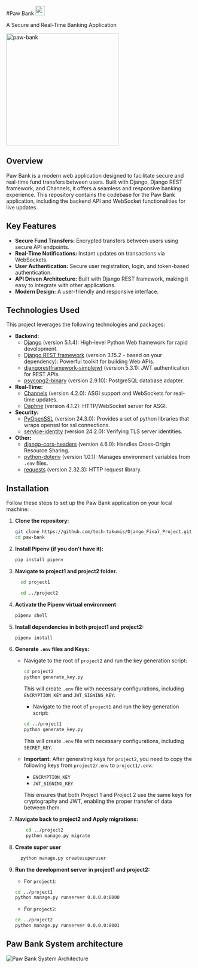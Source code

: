 #Paw Bank <img src="https://private-user-images.githubusercontent.com/156514426/398561049-b917a6da-f9b3-4c0c-acce-3d46f7a686ba.svg?jwt=eyJhbGciOiJIUzI1NiIsInR5cCI6IkpXVCJ9.eyJpc3MiOiJnaXRodWIuY29tIiwiYXVkIjoicmF3LmdpdGh1YnVzZXJjb250ZW50LmNvbSIsImtleSI6ImtleTUiLCJleHAiOjE3MzUxMjE3MzYsIm5iZiI6MTczNTEyMTQzNiwicGF0aCI6Ii8xNTY1MTQ0MjYvMzk4NTYxMDQ5LWI5MTdhNmRhLWY5YjMtNGMwYy1hY2NlLTNkNDZmN2E2ODZiYS5zdmc_WC1BbXotQWxnb3JpdGhtPUFXUzQtSE1BQy1TSEEyNTYmWC1BbXotQ3JlZGVudGlhbD1BS0lBVkNPRFlMU0E1M1BRSzRaQSUyRjIwMjQxMjI1JTJGdXMtZWFzdC0xJTJGczMlMkZhd3M0X3JlcXVlc3QmWC1BbXotRGF0ZT0yMDI0MTIyNVQxMDEwMzZaJlgtQW16LUV4cGlyZXM9MzAwJlgtQW16LVNpZ25hdHVyZT0xYzQ0YWRmZTkzZWFlM2ZhYjUwODY4Zjg3Yzg4Y2I3N2JmZTdhYmIxZjAxNGIwODA4NjQ1ODBlNzIwZWU2ZmM0JlgtQW16LVNpZ25lZEhlYWRlcnM9aG9zdCJ9.gAT2DIAzqShc5CgH0zER1OfOJDgyLM_VaLpG8tLnneE" alt="paw-bank" style="max-width: 100%; width: 25px;">

A Secure and Real-Time Banking Application

<img src="https://private-user-images.githubusercontent.com/156514426/398561049-b917a6da-f9b3-4c0c-acce-3d46f7a686ba.svg?jwt=eyJhbGciOiJIUzI1NiIsInR5cCI6IkpXVCJ9.eyJpc3MiOiJnaXRodWIuY29tIiwiYXVkIjoicmF3LmdpdGh1YnVzZXJjb250ZW50LmNvbSIsImtleSI6ImtleTUiLCJleHAiOjE3MzUxMjE3MzYsIm5iZiI6MTczNTEyMTQzNiwicGF0aCI6Ii8xNTY1MTQ0MjYvMzk4NTYxMDQ5LWI5MTdhNmRhLWY5YjMtNGMwYy1hY2NlLTNkNDZmN2E2ODZiYS5zdmc_WC1BbXotQWxnb3JpdGhtPUFXUzQtSE1BQy1TSEEyNTYmWC1BbXotQ3JlZGVudGlhbD1BS0lBVkNPRFlMU0E1M1BRSzRaQSUyRjIwMjQxMjI1JTJGdXMtZWFzdC0xJTJGczMlMkZhd3M0X3JlcXVlc3QmWC1BbXotRGF0ZT0yMDI0MTIyNVQxMDEwMzZaJlgtQW16LUV4cGlyZXM9MzAwJlgtQW16LVNpZ25hdHVyZT0xYzQ0YWRmZTkzZWFlM2ZhYjUwODY4Zjg3Yzg4Y2I3N2JmZTdhYmIxZjAxNGIwODA4NjQ1ODBlNzIwZWU2ZmM0JlgtQW16LVNpZ25lZEhlYWRlcnM9aG9zdCJ9.gAT2DIAzqShc5CgH0zER1OfOJDgyLM_VaLpG8tLnneE" alt="paw-bank" style="max-width: 100%; width: 300px;">


## Overview

Paw Bank is a modern web application designed to facilitate secure and real-time fund transfers between users. Built with Django, Django REST framework, and Channels, it offers a seamless and responsive banking experience. This repository contains the codebase for the Paw Bank application, including the backend API and WebSocket functionalities for live updates.

## Key Features

-   **Secure Fund Transfers:** Encrypted transfers between users using secure API endpoints.
-   **Real-Time Notifications:** Instant updates on transactions via WebSockets.
-   **User Authentication:** Secure user registration, login, and token-based authentication.
-   **API Driven Architecture:** Built with Django REST framework, making it easy to integrate with other applications.
-   **Modern Design:** A user-friendly and responsive interface.

## Technologies Used

This project leverages the following technologies and packages:

-   **Backend:**
    -   [Django](https://www.djangoproject.com/) (version 5.1.4): High-level Python Web framework for rapid development.
    -   [Django REST framework](https://www.django-rest-framework.org/) (version 3.15.2 - based on your dependency): Powerful toolkit for building Web APIs.
    -   [djangorestframework-simplejwt](https://github.com/jazzband/djangorestframework-simplejwt) (version 5.3.1): JWT authentication for REST APIs.
    -   [psycopg2-binary](https://pypi.org/project/psycopg2-binary/) (version 2.9.10): PostgreSQL database adapter.
-   **Real-Time:**
    -   [Channels](https://channels.readthedocs.io/en/stable/) (version 4.2.0): ASGI support and WebSockets for real-time updates.
    -   [Daphne](https://daphne.readthedocs.io/en/latest/) (version 4.1.2): HTTP/WebSocket server for ASGI.
-   **Security:**
    -   [PyOpenSSL](https://pypi.org/project/pyOpenSSL/) (version 24.3.0): Provides a set of python libraries that wraps openssl for ssl connections.
    -   [service-identity](https://pypi.org/project/service-identity/) (version 24.2.0):  Verifying TLS server identities.
-   **Other:**
    -   [django-cors-headers](https://github.com/adamchainz/django-cors-headers) (version 4.6.0): Handles Cross-Origin Resource Sharing.
    -   [python-dotenv](https://github.com/theskumar/python-dotenv) (version 1.0.1): Manages environment variables from `.env` files.
    -   [requests](https://pypi.org/project/requests/) (version 2.32.3): HTTP request library.


## Installation

Follow these steps to set up the Paw Bank application on your local machine:

1.  **Clone the repository:**

    ```bash
    git clone https://github.com/tech-takumis/Django_Final_Project.git
    cd paw-bank
    ```

2.  **Install Pipenv (if you don't have it):**

    ```bash
    pip install pipenv
    ```

3. **Navigate to project1 and project2 folder.**

    ```bash
      cd project1
    ```

    ```bash
      cd ../project2
    ```
4.  **Activate the Pipenv virtual environment**

    ```bash
    pipenv shell
    ```
5.  **Install dependencies in both project1 and project2:**

    ```bash
    pipenv install
    ```
6.  **Generate `.env` files and Keys:**

    -   Navigate to the root of `project2` and run the key generation script:

        ```bash
        cd project2
        python generate_key.py
        ```
        This will create `.env` file with necessary configurations, including `ENCRYPTION_KEY` and `JWT_SIGNING_KEY`.
         -   Navigate to the root of `project1` and run the key generation script:

        ```bash
        cd ../project1
        python generate_key.py
        ```
        This will create `.env` file with necessary configurations, including `SECRET_KEY`.

    -   **Important:** After generating keys for `project2`, you need to copy the following keys from `project2/.env` to `project1/.env`:

        -   `ENCRYPTION_KEY`
        -   `JWT_SIGNING_KEY`

        This ensures that both Project 1 and Project 2 use the same keys for cryptography and JWT, enabling the proper transfer of data between them.

7. **Navigate back to project2 and Apply migrations:**
    ```bash
        cd ../project2
        python manage.py migrate
    ```
8.  **Create super user**
      ```bash
        python manage.py createsuperuser
      ```
9.  **Run the development server in project1 and project2:**
    
    -   For `project1`:

       ```bash
       cd ../project1
       python manage.py runserver 0.0.0.0:8000
       ```
    -   For `project2`:

       ```bash
       cd ../project2
       python manage.py runserver 0.0.0.0:8001
       ```
## Paw Bank System architecture


![Paw Bank System Architecture](https://github.com/user-attachments/assets/ea0c86ef-8aae-4da2-a8e4-0a82bf4c9165)
